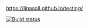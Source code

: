 https://linasoll.github.io/testing/

[![Build status](https://ci.appveyor.com/api/projects/status/jocqh0x0bmm9fggp?svg=true)](https://ci.appveyor.com/project/linasoll/testing)
